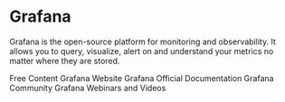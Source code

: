 # Grafana

Grafana is the open-source platform for monitoring and observability. It allows you to query, visualize, alert on and understand your metrics no matter where they are stored.

<ResourceGroupTitle>Free Content</ResourceGroupTitle>
<BadgeLink colorScheme='blue' badgeText='Framework Website' href='https://grafana.com/'>Grafana Website</BadgeLink>
<BadgeLink colorScheme='blue' badgeText='Read' href='https://grafana.com/docs/'>Grafana Official Documentation</BadgeLink>
<BadgeLink colorScheme='blue' badgeText='Read' href='https://community.grafana.com/'>Grafana Community</BadgeLink>
<BadgeLink badgeText='Course' colorScheme='green' href='https://grafana.com/videos/'>Grafana Webinars and Videos</BadgeLink>